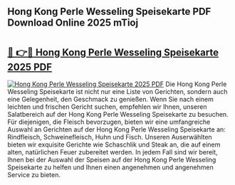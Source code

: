 ## Hong Kong Perle Wesseling Speisekarte PDF Download Online 2025 mTioj

# <h2><a href="http://gccki9f.nevu.top/?p=Hong+Kong+Perle+Wesseling+Speisekarte">🔗 👉🔴 Hong Kong Perle Wesseling Speisekarte 2025 PDF</a></h2>

[![Hong Kong Perle Wesseling Speisekarte 2025 PDF](https://i.imgur.com/dBaPXMq.png)](http://gccki9f.nevu.top/?p=Hong+Kong+Perle+Wesseling+Speisekarte)
Die Hong Kong Perle Wesseling Speisekarte ist nicht nur eine Liste von Gerichten, sondern auch eine Gelegenheit, den Geschmack zu genießen. Wenn Sie nach einem leichten und frischen Gericht suchen, empfehlen wir Ihnen, unseren Salatbereich auf der Hong Kong Perle Wesseling Speisekarte zu besuchen. Für diejenigen, die Fleisch bevorzugen, bieten wir eine umfangreiche Auswahl an Gerichten auf der Hong Kong Perle Wesseling Speisekarte an: Rindfleisch, Schweinefleisch, Huhn und Fisch. Unseren Auserwählten bieten wir exquisite Gerichte wie Schaschlik und Steak an, die auf einem alten, natürlichen Feuer zubereitet werden. In jedem Fall sind wir bereit, Ihnen bei der Auswahl der Speisen auf der Hong Kong Perle Wesseling Speisekarte zu helfen und Ihnen einen angenehmen und angenehmen Service zu bieten.
